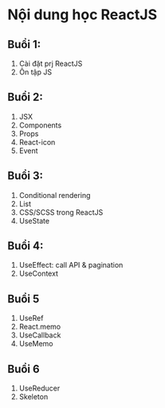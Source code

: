 # Nội dung học ReactJS

## Buổi 1:
1. Cài đặt prj ReactJS
2. Ôn tập JS

## Buổi 2:
1. JSX
2. Components
3. Props
4. React-icon
5. Event

## Buổi 3:
1. Conditional rendering
2. List
3. CSS/SCSS trong ReactJS
4. UseState

## Buổi 4:
1. UseEffect: call API & pagination
2. UseContext

## Buổi 5
1. UseRef
2. React.memo
3. UseCallback
4. UseMemo

## Buổi 6
1. UseReducer
2. Skeleton